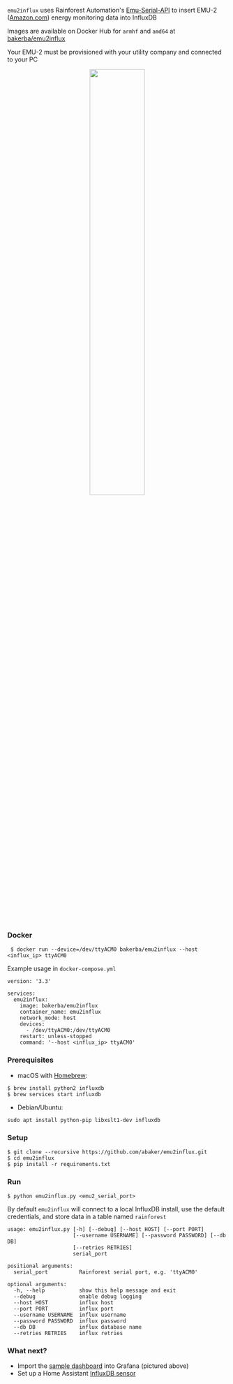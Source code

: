 `emu2influx` uses Rainforest Automation's [Emu-Serial-API](https://github.com/rainforestautomation/Emu-Serial-API) to insert EMU-2 ([Amazon.com](https://www.amazon.com/Rainforest-EMU-2-Energy-Monitoring-Unit/dp/B00BGDPRAI)) energy monitoring data into InfluxDB

Images are available on Docker Hub for `armhf` and `amd64` at [bakerba/emu2influx](https://hub.docker.com/r/bakerba/emu2influx)

Your EMU-2 must be provisioned with your utility company and connected to your PC

<p align="center">
  <img src="screenshot.png" width="50%" height="50%"/>
</p>

### Docker

` $ docker run --device=/dev/ttyACM0 bakerba/emu2influx --host <influx_ip> ttyACM0`

Example usage in `docker-compose.yml`

```
version: '3.3'

services:
  emu2influx:
    image: bakerba/emu2influx
    container_name: emu2influx
    network_mode: host
    devices:
      - /dev/ttyACM0:/dev/ttyACM0
    restart: unless-stopped
    command: '--host <influx_ip> ttyACM0'
```

### Prerequisites

* macOS with [Homebrew](https://brew.sh): 
```
$ brew install python2 influxdb
$ brew services start influxdb
```
* Debian/Ubuntu: 
```
sudo apt install python-pip libxslt1-dev influxdb
```

### Setup

```
$ git clone --recursive https://github.com/abaker/emu2influx.git
$ cd emu2influx
$ pip install -r requirements.txt 
```

### Run

`$ python emu2influx.py <emu2_serial_port>`

By default `emu2influx` will connect to a local InfluxDB install, use the default credentials, and store data in a table named `rainforest`

```
usage: emu2influx.py [-h] [--debug] [--host HOST] [--port PORT]
                     [--username USERNAME] [--password PASSWORD] [--db DB]
                     [--retries RETRIES]
                     serial_port

positional arguments:
  serial_port          Rainforest serial port, e.g. 'ttyACM0'

optional arguments:
  -h, --help           show this help message and exit
  --debug              enable debug logging
  --host HOST          influx host
  --port PORT          influx port
  --username USERNAME  influx username
  --password PASSWORD  influx password
  --db DB              influx database name
  --retries RETRIES    influx retries
``` 

### What next?

* Import the [sample dashboard](grafana.json) into Grafana (pictured above)
* Set up a Home Assistant [InfluxDB sensor](https://www.home-assistant.io/components/sensor.influxdb/)
